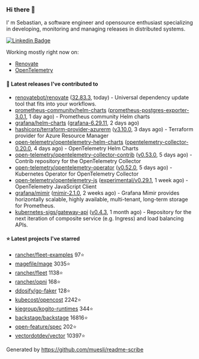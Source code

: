 ### Hi there 👋

I’ m Sebastian, a software engineer and opensource enthusiast specializing in developing, monitoring and managing releases in distributed systems.

[![Linkedin Badge](https://img.shields.io/badge/-LinkedIn-blue?style=flat&logo=Linkedin&logoColor=white&link=https://www.linkedin.com/in/sebastian-poxhofer/)](https://www.linkedin.com/in/sebastian-poxhofer/)

Working mostly right now on:
- [Renovate](https://github.com/renovatebot/renovate)
- [OpenTelemetry](https://github.com/open-telemetry)



#### 🚀 Latest releases I've contributed to

- [renovatebot/renovate](https://github.com/renovatebot/renovate) ([32.83.3](https://github.com/renovatebot/renovate/releases/tag/32.83.3), today) - Universal dependency update tool that fits into your workflows.
- [prometheus-community/helm-charts](https://github.com/prometheus-community/helm-charts) ([prometheus-postgres-exporter-3.0.1](https://github.com/prometheus-community/helm-charts/releases/tag/prometheus-postgres-exporter-3.0.1), 1 day ago) - Prometheus community Helm charts
- [grafana/helm-charts](https://github.com/grafana/helm-charts) ([grafana-6.29.11](https://github.com/grafana/helm-charts/releases/tag/grafana-6.29.11), 2 days ago)
- [hashicorp/terraform-provider-azurerm](https://github.com/hashicorp/terraform-provider-azurerm) ([v3.10.0](https://github.com/hashicorp/terraform-provider-azurerm/releases/tag/v3.10.0), 3 days ago) - Terraform provider for Azure Resource Manager
- [open-telemetry/opentelemetry-helm-charts](https://github.com/open-telemetry/opentelemetry-helm-charts) ([opentelemetry-collector-0.20.0](https://github.com/open-telemetry/opentelemetry-helm-charts/releases/tag/opentelemetry-collector-0.20.0), 4 days ago) - OpenTelemetry Helm Charts
- [open-telemetry/opentelemetry-collector-contrib](https://github.com/open-telemetry/opentelemetry-collector-contrib) ([v0.53.0](https://github.com/open-telemetry/opentelemetry-collector-contrib/releases/tag/v0.53.0), 5 days ago) - Contrib repository for the OpenTelemetry Collector
- [open-telemetry/opentelemetry-operator](https://github.com/open-telemetry/opentelemetry-operator) ([v0.52.0](https://github.com/open-telemetry/opentelemetry-operator/releases/tag/v0.52.0), 5 days ago) - Kubernetes Operator for OpenTelemetry Collector
- [open-telemetry/opentelemetry-js](https://github.com/open-telemetry/opentelemetry-js) ([experimental/v0.29.1](https://github.com/open-telemetry/opentelemetry-js/releases/tag/experimental%2Fv0.29.1), 1 week ago) - OpenTelemetry JavaScript Client
- [grafana/mimir](https://github.com/grafana/mimir) ([mimir-2.1.0](https://github.com/grafana/mimir/releases/tag/mimir-2.1.0), 2 weeks ago) - Grafana Mimir provides horizontally scalable, highly available, multi-tenant, long-term storage for Prometheus.
- [kubernetes-sigs/gateway-api](https://github.com/kubernetes-sigs/gateway-api) ([v0.4.3](https://github.com/kubernetes-sigs/gateway-api/releases/tag/v0.4.3), 1 month ago) - Repository for the next iteration of composite service (e.g. Ingress) and load balancing APIs.

#### ⭐ Latest projects I've starred

- [rancher/fleet-examples](https://github.com/rancher/fleet-examples) 97⭐
- [magefile/mage](https://github.com/magefile/mage) 3035⭐
- [rancher/fleet](https://github.com/rancher/fleet) 1138⭐
- [rancher/opni](https://github.com/rancher/opni) 168⭐
- [ddosify/go-faker](https://github.com/ddosify/go-faker) 128⭐
- [kubecost/opencost](https://github.com/kubecost/opencost) 2242⭐
- [kiegroup/kogito-runtimes](https://github.com/kiegroup/kogito-runtimes) 344⭐
- [backstage/backstage](https://github.com/backstage/backstage) 16816⭐
- [open-feature/spec](https://github.com/open-feature/spec) 202⭐
- [vectordotdev/vector](https://github.com/vectordotdev/vector) 10397⭐



Generated by https://github.com/muesli/readme-scribe
